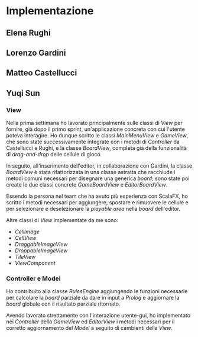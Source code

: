 # Implementazione

## Elena Rughi

## Lorenzo Gardini

## Matteo Castellucci

## Yuqi Sun

### View
Nella prima settimana ho lavorato principalmente sulle classi di *View* per fornire, già dopo il primo sprint, un'applicazione concreta con cui l'utente poteva interagire. Ho dunque scritto le classi *MainMenuView* e *GameView*, che sono state successivamente integrate con i metodi di *Controller* da Castellucci e Rughi, e la classe *BoardView*, completa già della funzionalità di *drag-and-drop* delle cellule di gioco.

In seguito, all'inserimento dell'editor, in collaborazione con Gardini, la classe *BoardView* è stata rifattorizzata in una classe astratta che racchiude i metodi comuni necessari per disegnare una generica *board*; sono state poi create le due classi concrete *GameBoardView* e *EditorBoardView*.

Essendo la persona nel team che ha avuto più esperienza con ScalaFX, ho scritto i metodi necessari per aggiungere, spostare e rimuovere le cellule e per selezionare e deselezionare la *playable area* nella *board* dell'editor.

Altre classi di *View* implementate da me sono:
- *CellImage*
- *CellView*
- *DraggableImageView*
- *DroppableImageView*
- *TileView*
- *ViewComponent*

### Controller e Model
Ho contribuito alla classe *RulesEngine* aggiungendo le funzioni necessarie per calcolare la *board* parziale da dare in input a *Prolog* e aggiornare la *board* globale con il risultato parziale ritornato.

Avendo lavorato strettamente con l'interazione utente-gui, ho implementato nei *Controller* della *GameView* ed *EditorView* i metodi necessari per il corretto aggiornamento del *Model* a seguito di cambienti della *View*.
